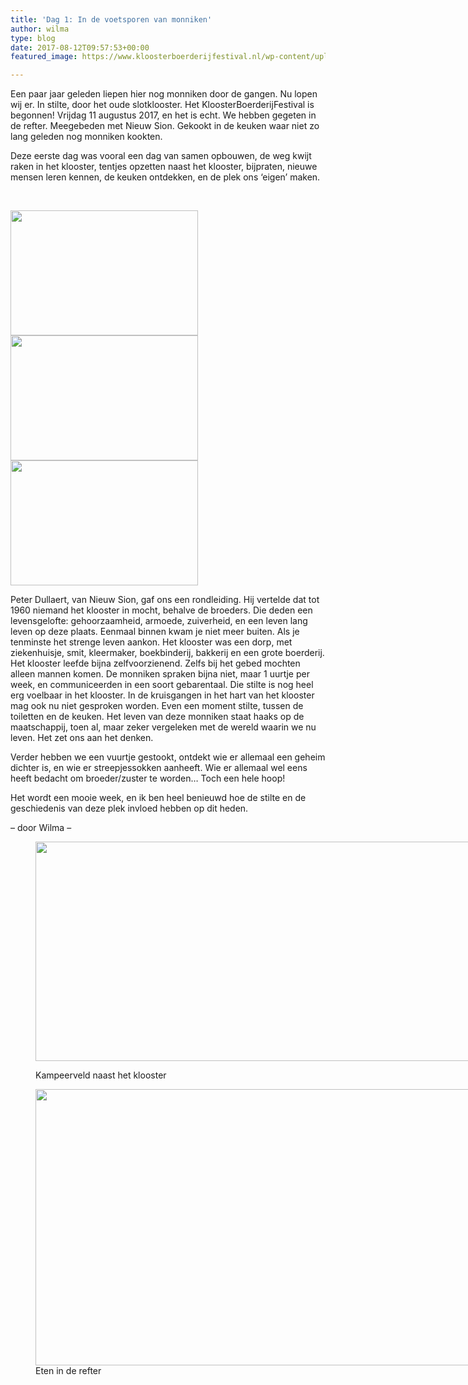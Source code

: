 ```yaml
---
title: 'Dag 1: In de voetsporen van monniken'
author: wilma
type: blog
date: 2017-08-12T09:57:53+00:00
featured_image: https://www.kloosterboerderijfestival.nl/wp-content/uploads/2017/08/Vrijdag-Fotograaf2.jpg

---
```

Een paar jaar geleden liepen hier nog monniken door de gangen. Nu lopen wij er. In stilte, door het oude slotklooster. Het KloosterBoerderijFestival is begonnen! Vrijdag 11 augustus 2017, en het is echt. We hebben gegeten in de refter. Meegebeden met Nieuw Sion. Gekookt in de keuken waar niet zo lang geleden nog monniken kookten.

Deze eerste dag was vooral een dag van samen opbouwen, de weg kwijt raken in het klooster, tentjes opzetten naast het klooster, bijpraten, nieuwe mensen leren kennen, de keuken ontdekken, en de plek ons ‘eigen’ maken.

&nbsp;

[<img class="alignnone size-medium wp-image-2707" src="http://www.kloosterboerderijfestival.nl/wp-content/uploads/2017/08/IMG_7584-300x200.jpg" alt="" width="300" height="200" srcset="http://www.kloosterboerderijfestival.nl/wp-content/uploads/2017/08/IMG_7584-300x200.jpg 300w, http://www.kloosterboerderijfestival.nl/wp-content/uploads/2017/08/IMG_7584-768x512.jpg 768w, http://www.kloosterboerderijfestival.nl/wp-content/uploads/2017/08/IMG_7584-785x524.jpg 785w, http://www.kloosterboerderijfestival.nl/wp-content/uploads/2017/08/IMG_7584-600x400.jpg 600w, http://www.kloosterboerderijfestival.nl/wp-content/uploads/2017/08/IMG_7584.jpg 1024w" sizes="(max-width: 300px) 100vw, 300px" />][1] [<img class="alignnone size-medium wp-image-2709" src="http://www.kloosterboerderijfestival.nl/wp-content/uploads/2017/08/IMG_7586-300x200.jpg" alt="" width="300" height="200" srcset="http://www.kloosterboerderijfestival.nl/wp-content/uploads/2017/08/IMG_7586-300x200.jpg 300w, http://www.kloosterboerderijfestival.nl/wp-content/uploads/2017/08/IMG_7586-768x512.jpg 768w, http://www.kloosterboerderijfestival.nl/wp-content/uploads/2017/08/IMG_7586-785x524.jpg 785w, http://www.kloosterboerderijfestival.nl/wp-content/uploads/2017/08/IMG_7586-600x400.jpg 600w, http://www.kloosterboerderijfestival.nl/wp-content/uploads/2017/08/IMG_7586.jpg 1024w" sizes="(max-width: 300px) 100vw, 300px" />][2] [<img class="alignnone size-medium wp-image-2710" src="http://www.kloosterboerderijfestival.nl/wp-content/uploads/2017/08/IMG_7588-300x200.jpg" alt="" width="300" height="200" srcset="http://www.kloosterboerderijfestival.nl/wp-content/uploads/2017/08/IMG_7588-300x200.jpg 300w, http://www.kloosterboerderijfestival.nl/wp-content/uploads/2017/08/IMG_7588-768x512.jpg 768w, http://www.kloosterboerderijfestival.nl/wp-content/uploads/2017/08/IMG_7588-785x524.jpg 785w, http://www.kloosterboerderijfestival.nl/wp-content/uploads/2017/08/IMG_7588-600x400.jpg 600w, http://www.kloosterboerderijfestival.nl/wp-content/uploads/2017/08/IMG_7588.jpg 1024w" sizes="(max-width: 300px) 100vw, 300px" />][3]

Peter Dullaert, van Nieuw Sion, gaf ons een rondleiding. Hij vertelde dat tot 1960 niemand het klooster in mocht, behalve de broeders. Die deden een levensgelofte: gehoorzaamheid, armoede, zuiverheid, en een leven lang leven op deze plaats. Eenmaal binnen kwam je niet meer buiten. Als je tenminste het strenge leven aankon. Het klooster was een dorp, met ziekenhuisje, smit, kleermaker, boekbinderij, bakkerij en een grote boerderij. Het klooster leefde bijna zelfvoorzienend. Zelfs bij het gebed mochten alleen mannen komen. De monniken spraken bijna niet, maar 1 uurtje per week, en communiceerden in een soort gebarentaal. Die stilte is nog heel erg voelbaar in het klooster. In de kruisgangen in het hart van het klooster mag ook nu niet gesproken worden. Even een moment stilte, tussen de toiletten en de keuken. Het leven van deze monniken staat haaks op de maatschappij, toen al, maar zeker vergeleken met de wereld waarin we nu leven. Het zet ons aan het denken.

Verder hebben we een vuurtje gestookt, ontdekt wie er allemaal een geheim dichter is, en wie er streepjessokken aanheeft. Wie er allemaal wel eens heeft bedacht om broeder/zuster te worden… Toch een hele hoop!

Het wordt een mooie week, en ik ben heel benieuwd hoe de stilte en de geschiedenis van deze plek invloed hebben op dit heden.

&#8211; door Wilma &#8211;<figure id="attachment_2704" style="width: 785px" class="wp-caption aligncenter">

[<img class="wp-image-2704 size-large" src="http://www.kloosterboerderijfestival.nl/wp-content/uploads/2017/08/Vrijdag-Fotograaf-785x351.jpg" alt="" width="785" height="351" srcset="http://www.kloosterboerderijfestival.nl/wp-content/uploads/2017/08/Vrijdag-Fotograaf-785x351.jpg 785w, http://www.kloosterboerderijfestival.nl/wp-content/uploads/2017/08/Vrijdag-Fotograaf-300x134.jpg 300w, http://www.kloosterboerderijfestival.nl/wp-content/uploads/2017/08/Vrijdag-Fotograaf-768x344.jpg 768w, http://www.kloosterboerderijfestival.nl/wp-content/uploads/2017/08/Vrijdag-Fotograaf-600x268.jpg 600w, http://www.kloosterboerderijfestival.nl/wp-content/uploads/2017/08/Vrijdag-Fotograaf.jpg 1024w" sizes="(max-width: 785px) 100vw, 785px" />][4]<figcaption class="wp-caption-text">Kampeerveld naast het klooster</figcaption></figure> <figure id="attachment_2706" style="width: 785px" class="wp-caption aligncenter">[<img class="wp-image-2706 size-large" src="http://www.kloosterboerderijfestival.nl/wp-content/uploads/2017/08/Vrijdag-refter1-785x442.jpg" alt="" width="785" height="442" srcset="http://www.kloosterboerderijfestival.nl/wp-content/uploads/2017/08/Vrijdag-refter1-785x442.jpg 785w, http://www.kloosterboerderijfestival.nl/wp-content/uploads/2017/08/Vrijdag-refter1-300x169.jpg 300w, http://www.kloosterboerderijfestival.nl/wp-content/uploads/2017/08/Vrijdag-refter1-768x432.jpg 768w, http://www.kloosterboerderijfestival.nl/wp-content/uploads/2017/08/Vrijdag-refter1-600x338.jpg 600w, http://www.kloosterboerderijfestival.nl/wp-content/uploads/2017/08/Vrijdag-refter1.jpg 1024w" sizes="(max-width: 785px) 100vw, 785px" />][5]<figcaption class="wp-caption-text">Eten in de refter</figcaption></figure>

 [1]: http://www.kloosterboerderijfestival.nl/wp-content/uploads/2017/08/IMG_7584.jpg
 [2]: http://www.kloosterboerderijfestival.nl/wp-content/uploads/2017/08/IMG_7586.jpg
 [3]: http://www.kloosterboerderijfestival.nl/wp-content/uploads/2017/08/IMG_7588.jpg
 [4]: http://www.kloosterboerderijfestival.nl/wp-content/uploads/2017/08/Vrijdag-Fotograaf.jpg
 [5]: http://www.kloosterboerderijfestival.nl/wp-content/uploads/2017/08/Vrijdag-refter1.jpg